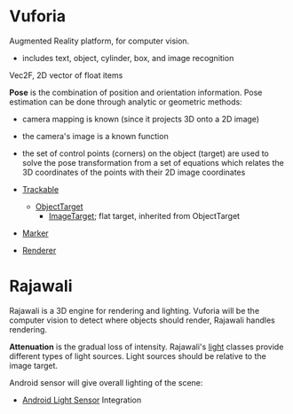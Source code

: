 # Vuforia
Augmented Reality platform, for computer vision. 
- includes text, object, cylinder, box, and image recognition

Vec2F, 2D vector of float items 

**Pose** is the combination of position and orientation information. 
Pose estimation can be done through analytic or geometric methods:
- camera mapping is known (since it projects 3D onto a 2D image)
- the camera's image is a known function 
- the set of control points (corners) on the object (target) are used to solve the pose transformation from a set of equations which relates the 3D coordinates of the points with their 2D image coordinates

- [Trackable](https://developer.vuforia.com/library/sites/default/api/java/classcom_1_1vuforia_1_1Trackable.html) 
  - [ObjectTarget](https://developer.vuforia.com/library/sites/default/api/java/classcom_1_1vuforia_1_1ObjectTarget.html) 
    - [ImageTarget](https://developer.vuforia.com/library/sites/default/api/java/classcom_1_1vuforia_1_1ImageTarget.html); flat target, inherited from ObjectTarget
- [Marker](https://developer.vuforia.com/library/sites/default/api/java/classcom_1_1vuforia_1_1Marker.html#details)
- [Renderer](https://developer.vuforia.com/library/sites/default/api/java/classcom_1_1vuforia_1_1Renderer.html#details)

# Rajawali
Rajawali is a 3D engine for rendering and lighting. Vuforia will be the computer vision to detect where objects should render, Rajawali handles rendering.

**Attenuation** is the gradual loss of intensity. Rajawali's [light](https://github.com/Rajawali/Rajawali/tree/master/rajawali/src/main/java/org/rajawali3d/lights) classes provide different types of light sources. Light sources should be relative to the image target.

Android sensor will give overall lighting of the scene:
- [Android Light Sensor](http://stackoverflow.com/questions/4738294/android-detect-brightness-amount-of-light-in-phones-surroundings-using-the-c) Integration
